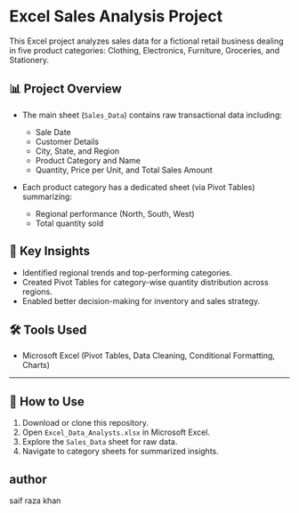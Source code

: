 # Excel Sales Analysis Project

This Excel project analyzes sales data for a fictional retail business dealing in five product categories: Clothing, Electronics, Furniture, Groceries, and Stationery.

## 📊 Project Overview

- The main sheet (`Sales_Data`) contains raw transactional data including:
  - Sale Date
  - Customer Details
  - City, State, and Region
  - Product Category and Name
  - Quantity, Price per Unit, and Total Sales Amount

- Each product category has a dedicated sheet (via Pivot Tables) summarizing:
  - Regional performance (North, South, West)
  - Total quantity sold

## 🧠 Key Insights

- Identified regional trends and top-performing categories.
- Created Pivot Tables for category-wise quantity distribution across regions.
- Enabled better decision-making for inventory and sales strategy.

## 🛠 Tools Used

- Microsoft Excel (Pivot Tables, Data Cleaning, Conditional Formatting, Charts)

---

## 🚀 How to Use

1. Download or clone this repository.
2. Open `Excel_Data_Analysts.xlsx` in Microsoft Excel.
3. Explore the `Sales_Data` sheet for raw data.
4. Navigate to category sheets for summarized insights.

## author
saif raza khan 
